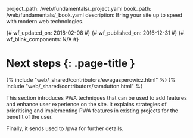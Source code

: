 project_path: /web/fundamentals/_project.yaml
book_path: /web/fundamentals/_book.yaml
description: Bring your site up to speed with modern web technologies.

{# wf_updated_on: 2018-02-08 #}
{# wf_published_on: 2016-12-31 #}
{# wf_blink_components: N/A #}

# Next steps {: .page-title }

{% include "web/_shared/contributors/ewagasperowicz.html" %}
{% include "web/_shared/contributors/samdutton.html" %}

This section introduces PWA techniques that can be used to add features and
enhance user experience on the site.
It explains strategies of prioritising and implementing
PWA features in existing projects for the benefit of the user.

Finally, it sends used to /pwa for further details.
